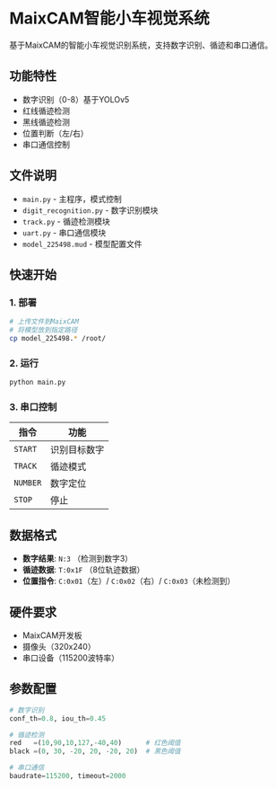 # MaixCAM智能小车视觉系统

基于MaixCAM的智能小车视觉识别系统，支持数字识别、循迹和串口通信。

## 功能特性
- 数字识别（0-8）基于YOLOv5
- 红线循迹检测
- 黑线循迹检测
- 位置判断（左/右）
- 串口通信控制

## 文件说明
- `main.py` - 主程序，模式控制
- `digit_recognition.py` - 数字识别模块
- `track.py` - 循迹检测模块
- `uart.py` - 串口通信模块
- `model_225498.mud` - 模型配置文件

## 快速开始

### 1. 部署
```bash
# 上传文件到MaixCAM
# 将模型放到指定路径
cp model_225498.* /root/
```

### 2. 运行
```bash
python main.py
```

### 3. 串口控制
| 指令 | 功能 |
|------|------|
| `START` | 识别目标数字 |
| `TRACK` | 循迹模式 |
| `NUMBER` | 数字定位 |
| `STOP` | 停止 |

## 数据格式
- **数字结果**: `N:3` （检测到数字3）
- **循迹数据**: `T:0x1F` （8位轨迹数据）
- **位置指令**: `C:0x01`（左）/ `C:0x02`（右）/ `C:0x03`（未检测到）

## 硬件要求
- MaixCAM开发板
- 摄像头（320x240）
- 串口设备（115200波特率）

## 参数配置
```python
# 数字识别
conf_th=0.8, iou_th=0.45

# 循迹检测  
red   =(10,90,10,127,-40,40)      # 红色阈值
black =(0, 30, -20, 20, -20, 20)  # 黑色阈值 

# 串口通信
baudrate=115200, timeout=2000
```


